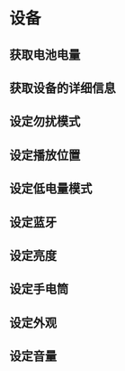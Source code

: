 # 设备

## 获取电池电量

## 获取设备的详细信息

## 设定勿扰模式

## 设定播放位置

## 设定低电量模式

## 设定蓝牙

## 设定亮度

## 设定手电筒

## 设定外观

## 设定音量